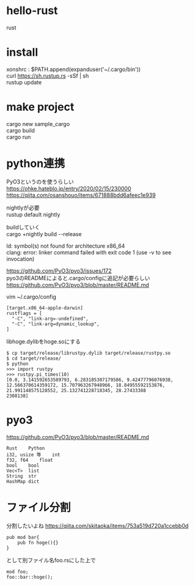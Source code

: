 # hello-rust
rust

# install

xonshrc : $PATH.append(expanduser('~/.cargo/bin'))  
curl https://sh.rustup.rs -sSf | sh  
rustup update  

# make project

cargo new sample_cargo  
cargo build  
cargo run  

# python連携
  
PyO3というのを使うらしい  
https://ohke.hateblo.jp/entry/2020/02/15/230000  
https://qiita.com/osanshouo/items/671888bdd6afeec1e939  

nightlyが必要  
rustup default nightly  
  
buildしていく  
cargo +nightly build --release  
  
ld: symbol(s) not found for architecture x86_64  
clang: error: linker command failed with exit code 1 (use -v to see invocation)  
  
https://github.com/PyO3/pyo3/issues/172  
pyo3のREADMEによると.cargo/configに追記が必要らしい  
https://github.com/PyO3/pyo3/blob/master/README.md  

vim ~/.cargo/config  
``````
[target.x86_64-apple-darwin]
rustflags = [
  "-C", "link-arg=-undefined",
  "-C", "link-arg=dynamic_lookup",
]
``````

libhoge.dylibをhoge.soにする  
``````
$ cp target/release/librustpy.dylib target/release/rustpy.so  
$ cd target/release/
$ python
>>> import rustpy
>>> rustpy.pi_times(10)
[0.0, 3.141592653589793, 6.283185307179586, 9.42477796076938, 12.566370614359172, 15.707963267948966, 18.84955592153876, 21.991148575128552, 25.132741228718345, 28.27433388
2308138]
``````

# pyo3

https://github.com/PyO3/pyo3/blob/master/README.md  
``````
Rust	Python
i32, usize 等	int
f32, f64	float
bool	bool
Vec<T>	list
String	str
HashMap	dict
``````

# ファイル分割

分割したいよね
https://qiita.com/skitaoka/items/753a519d720a1ccebb0d

``````
pub mod bar{
    pub fn hoge(){}
}
``````
として別ファイル名foo.rsにした上で
``````
mod foo;
foo::bar::hoge();
``````
